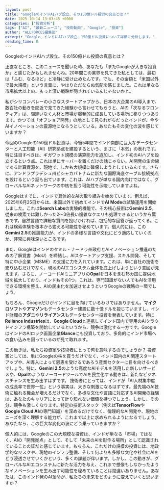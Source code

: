 ```yaml
---
layout: post
title: "GoogleのインドAIハブ設立、その150億ドル投資の真意とは？"
date: 2025-10-14 13:03:45 +0000
categories: ["投資分析"]
tags: ["AI", "最新ニュース", "技術動向", "Google", "投資"]
author: "ALLFORCES編集部"
excerpt: "Google、インドにAIハブ設立、150億ドル投資について詳細に分析します。"
reading_time: 8
---
```


GoogleのインドAIハブ設立、その150億ドル投資の真意とは？

正直なところ、このニュースを聞いた時、あなたも「またGoogleが大きな投資か」と感じたかもしれませんね。20年間この業界を見てきた私としては、最初は「ふむ、なるほど」と冷静に受け止めたんです。でも、その金額と「米国以外で最大規模」という言葉に、やはりただならぬ気配を感じました。これは単なる市場拡大以上の、もっと深い戦略が隠されているんじゃないかと。

私がシリコンバレーの小さなスタートアップから、日本の大企業のAI導入まで、数百社の動きを間近で見てきた経験から言わせてもらうと、AIの「次なるフロンティア」は、間違いなく人材と市場が爆発的に成長している場所に移りつつあります。かつては「オフショア開発」の地として見られがちだったインドが、今やAIイノベーションの震源地になろうとしている。あなたもその変化の波を感じていますか？

今回のGoogleの150億ドル投資は、今後5年間でインド南部に巨大なデータセンターと人工知能（AI）研究拠点を建設するという、まさに「本気」の表れです。特に注目すべきは、ギガワット規模の演算能力を追加し、インド初のAIハブを設立するという点。これは単にサーバーを置くだけの話じゃない。AI開発の生命線である計算資源を、現地で、しかも大規模に確保しようとしているんです。さらに、アンドラプラデシュ州ビシャカパトナムに新たな国際海底ケーブル接続拠点を設けるという話も出ています。これは、AIハブが単なる国内向けではなく、グローバルなAIネットワークの中核を担う可能性を示唆していますよね。

Googleはすでに、インドで具体的なAIの取り組みを始めています。例えば、2025年6月25日からは、米国以外で初めてインドで**AI Mode**の試験運用を開始しました。これは**Search Labs**の実験的機能で、その核心技術は**Gemini 2.5**。従来の検索では難しかった2〜3倍長い複雑なクエリも処理できるというから驚きです。自然言語で詳細な質問を投げかければ、包括的な回答が返ってくる。これは検索体験を根本から変える可能性を秘めています。個人的には、この**Gemini 2.5**の推論能力が、インドの多様な言語や文化にどう適応していくのか、非常に興味深いところです。

また、Googleはインドのタミル・ナードゥ州政府とAIイノベーション推進のための了解覚書（MoU）を締結し、AIスタートアップ支援、スキル開発、そして特に中小企業（MSME）の支援に力を入れています。これは、単に自社の技術を売り込むだけでなく、現地のAIエコシステム全体を底上げしようという意図が見えます。さらに、ノーコードAIミニアプリの**Opal**を日本を含む15カ国に提供地域を拡大しており、インドもその1つ。これは、専門知識がない人でもAIを活用できる環境を整え、AIの民主化を加速させようというGoogleの戦略の一環でしょう。

もちろん、Googleだけがインドに目を向けているわけではありません。**マイクロソフト**や**アマゾン**もデータセンター建設に数十億ドルを投じていますし、インド財閥の**アダニ**や**リライアンス**もデータセンター投資を発表しています。特に**Reliance Industries**は、**Google Cloud**と連携してインド国内で専用のAIクラウドインフラ構築を開始しているというから、競争は激化する一方です。GoogleはインドのAIロック画面企業**Glance**にも投資しており、多角的にインド市場への食い込みを図っているのが見て取れます。

この動きは、私たち投資家や技術者にとって何を意味するのでしょうか？
投資家としては、単にGoogleの株を買うだけでなく、インド国内のAI関連スタートアップや、AI導入によって恩恵を受けるであろう産業セクターに目を向けるべきでしょう。特に、**Gemini 2.5**のような高度なAIモデルを活用した新しいサービスや、**Opal**のようなノーコードツールでAIを民主化する動きは、新たなビジネスチャンスを生み出すはずです。
技術者にとっては、インドが「AI人材集中度の成長率で世界一位」という事実は、大きな刺激になるはずです。最先端のAI技術に触れる機会が増えるだけでなく、多様な文化や言語に対応するAI開発の経験は、あなたのキャリアにとって計り知れない価値を持つでしょう。しかし、その分、競争も激しくなります。特定の技術スタック（例えば**TensorFlow**や**Google Cloud AI**の専門知識）を深めるだけでなく、倫理的なAI開発や、現地のニーズを深く理解する能力が、これまで以上に求められるようになるでしょう。あなたなら、この巨大な変化の波にどう乗っていきますか？

個人的には、Googleのこの大規模な投資は、インドが単なる「市場」ではなく、AIの「開発拠点」として、そして「未来のAIを形作る場所」として認識されていることの証だと感じています。もちろん、これだけの規模の投資には、地政学的なリスクや、現地のインフラ整備、そして何よりも多様な文化や社会にAIをどう浸透させていくかという、多くの課題が伴います。しかし、この動きが、グローバルなAIエコシステムに新たな活力を与え、これまで想像もしなかったようなイノベーションを生み出す可能性を秘めていることは間違いありません。あなたは、このインド発のAI革命が、私たちの未来をどのように変えていくと思いますか？

